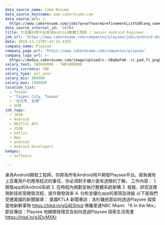 ```yaml
---
data_source_name: Cake Resume
data_source_hostname: www.cakeresume.com
data_source_url: >-
  https://www.cakeresume.com/jobs?q=software&refinementList%5Blang_name%5D%5B0%5D=English&refinementList%5Bsalary_type%5D=per_year&range%5Bsalary_range%5D%5Bmin%5D=1000000&page=2
data_source_internal_id: '16304'
title: 大流量社群平台資深Android軟體工程師 / Senior Android Engineer
job_url: 'https://www.cakeresume.com/companies/playsee/jobs/android-development'
date: 2019-12-11T07:42:51.426Z
company_name: Playsee
company_page_url: 'https://www.cakeresume.com/companies/playsee'
company_logo_url: >-
  https://media.cakeresume.com/image/upload/s--hBqNaFeK--/c_pad,fl_png8,h_200,w_200/v1662550102/zu1cnzpjs3xxtuknddzi.png
salary_text: TWD800000 - TWD1800000
salary_currency: TWD
salary_type: per_year
salary_min: 800000
salary_max: 1800000
location_list:
  - Taiwan
  - 'Taipei City, Taiwan'
  - '台北市, 台灣'
  - 台灣
job_tags:
  - JAVA
  - Android
  - RESTful API
  - JSON
  - kotlin
  - App
  - android
  - Android Developers
badges:
  - Software

---
```


身為Android開發工程師，你將為所有Android用戶開發Playsee平台。肩負擁有上百萬用戶的應用程式的重任，你必須對手機介面有透徹的了解。 工作內容： 1. 開發app的Android系統 2. 在時程內規劃並執行整體系統架構 3. 發掘、研究並應用新技術至開發流程，提升開發效率 4. 分析並優化app的表現及效能 以下是我們受邀美國的新聞報導： 美國KTLA 新聞專訪：洛杉磯民眾如何透過Playsee 探索當地新鮮事物 https://lnkd.in/gQ4E5Hxd 佛羅里達NBC Miami 「6 In the Mix」節目專訪：Playsee 地緣開發理念及如何透過Playsee 探索生活周遭 https://lnkd.in/g3DyMXKr